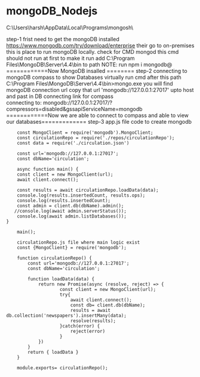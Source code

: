 # mongoDB_Nodejs
C:\Users\harsh\AppData\Local\Programs\mongosh\


step-1 frist need to get the mongoDB installed
		https://www.mongodb.com/try/download/enterprise 
		their go to on-premises this is place to run mongoDB locally. 
		check for CMD mongod <enter> this cmd should not run at first 
		to make it run add C:\Program Files\MongoDB\Server\4.4\bin to path
		NOTE: run npm i mongodb@<version>
		============Now MongoDB insalled ========
step-2
		connecting to mongoDB compass to show Databases virtually
		run cmd after this path  C:\Program Files\MongoDB\Server\4.4\bin>mongo.exe <enter>
		you will find mongoDB connection url copy that url 'mongodb://127.0.0.1:27017' upto host and past in DB connecting link for compass   
		connecting to: mongodb://127.0.0.1:27017/?compressors=disabled&gssapiServiceName=mongodb
		============Now we are able to connect to compass and able to view our databases=============
step-3  app.js file code to create mongodb  

		const MongoClient = require('mongodb').MongoClient;
		const circulationRepo = require('./repos/circulationRepo');
		const data = require('./circulation.json')

		const url='mongodb://127.0.0.1:27017';
		const dbName='circulation';

		async function main() {
		const client = new MongoClient(url);
		await client.connect();

		const results = await circulationRepo.loadData(data);
		console.log(results.insertedCount, results.ops);
		console.log(results.insertedCount);
		const admin = client.db(dbName).admin();
	   //console.log(await admin.serverStatus());
		console.log(await admin.listDatabases());
	}

		main();
		
		circulationRepo.js file where main logic exist 
		const {MongoClient} = require('mongodb');

		function circulationRepo() {
			const url='mongodb://127.0.0.1:27017';
			const dbName='circulation';

			function loadData(data) {
				return new Promise(async (resolve, reject) => {
						const client = new MongoClient(url);
						try{
							await client.connect();
							const db= client.db(dbName);
							results = await db.collection('newspapers').insertMany(data);
							resolve(results);
						}catch(error) {
							reject(error)
						}
				})
			}
			return { loadData }
		}

		module.exports= circulationRepo();
